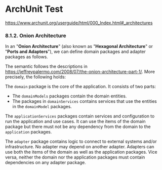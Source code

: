 
# ArchUnit Test

https://www.archunit.org/userguide/html/000_Index.html#_architectures

### 8.1.2. Onion Architecture

In an "**Onion Architecture**" (also known as "**Hexagonal Architecture**" or "**Ports and Adapters**"), we can define 
domain packages and adapter packages as follows.

The semantic follows the descriptions in https://jeffreypalermo.com/2008/07/the-onion-architecture-part-1/. 
More precisely, the following holds:

The `domain` package is the core of the application. It consists of two parts:
- The `domainModels` packages contain the domain entities.
- The packages in `domainServices` contains services that use the entities in the `domainModel` packages.

The `applicationServices` packages contain services and configuration to run the application and use cases.
It can use the items of the domain package but there must not be any dependency from the domain to the `application` 
packages.

The `adapter` package contains logic to connect to external systems and/or infrastructure. No adapter may depend on
another adapter. Adapters can use both the items of the domain as well as the application packages. Vice versa, 
neither the domain nor the application packages must contain dependencies on any adapter package.